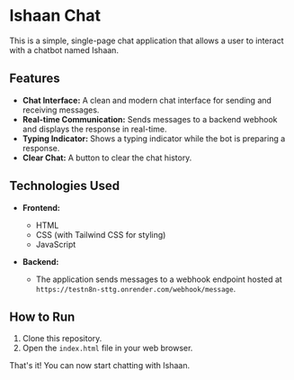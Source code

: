 # Ishaan Chat

This is a simple, single-page chat application that allows a user to interact with a chatbot named Ishaan.

## Features

*   **Chat Interface:** A clean and modern chat interface for sending and receiving messages.
*   **Real-time Communication:**  Sends messages to a backend webhook and displays the response in real-time.
*   **Typing Indicator:** Shows a typing indicator while the bot is preparing a response.
*   **Clear Chat:** A button to clear the chat history.

## Technologies Used

*   **Frontend:**
    *   HTML
    *   CSS (with Tailwind CSS for styling)
    *   JavaScript

*   **Backend:**
    *   The application sends messages to a webhook endpoint hosted at `https://testn8n-sttg.onrender.com/webhook/message`.

## How to Run

1.  Clone this repository.
2.  Open the `index.html` file in your web browser.

That's it! You can now start chatting with Ishaan.
